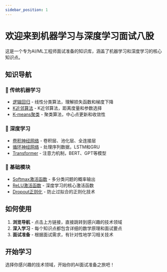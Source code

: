 ```yaml
---
sidebar_position: 1
---
```


# 欢迎来到机器学习与深度学习面试八股

这是一个专为AI/ML工程师面试准备的知识库，涵盖了机器学习和深度学习的核心知识点。

## 知识导航

### 📖 传统机器学习
- [逻辑回归](/docs/machine-learning/logistic-regression) - 线性分类算法，理解损失函数和梯度下降
- [K近邻算法](/docs/machine-learning/knn) - K近邻算法，距离度量和参数选择  
- [K-means聚类](/docs/machine-learning/kmeans) - 聚类算法，中心点更新和收敛性

### 🧠 深度学习
- [卷积神经网络](/docs/deep-learning/cnn) - 卷积层、池化层、全连接层
- [循环神经网络](/docs/deep-learning/rnn) - 处理序列数据，LSTM和GRU
- [Transformer](/docs/deep-learning/transformer) - 注意力机制，BERT、GPT等模型

### 🔧 基础模块
- [Softmax激活函数](/docs/basic-modules/softmax) - 多分类问题的概率输出
- [ReLU激活函数](/docs/basic-modules/relu) - 深度学习的核心激活函数
- [Dropout正则化](/docs/basic-modules/dropout) - 防止过拟合的正则化技术

## 如何使用

1. **浏览导航** - 点击上方链接，直接跳转到感兴趣的技术领域
2. **深入学习** - 每个知识点都包含详细的数学原理和面试要点
3. **面试准备** - 根据面试需求，有针对性地学习相关技术

## 开始学习

选择你感兴趣的技术领域，开始你的AI面试准备之旅吧！